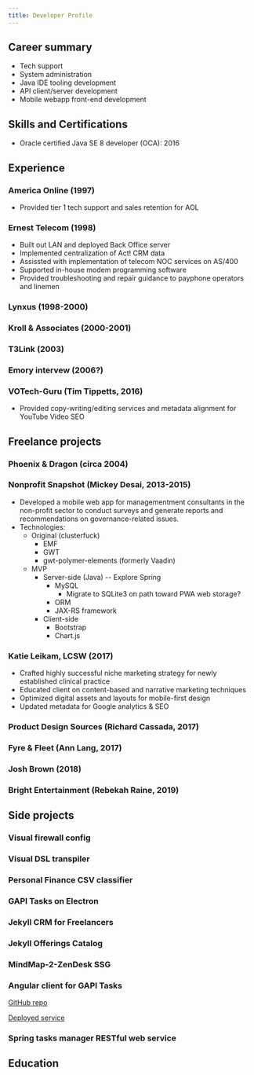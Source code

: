 ```yaml
---
title: Developer Profile
---
```

## Career summary

- Tech support
- System administration
- Java IDE tooling development
- API client/server development
- Mobile webapp front-end development

## Skills and Certifications

- Oracle certified Java SE 8 developer (OCA): 2016

## Experience

### America Online (1997)

- Provided tier 1 tech support and sales retention for AOL

### Ernest Telecom (1998)

- Built out LAN and deployed Back Office server
- Implemented centralization of Act! CRM data
- Assissted with implementation of telecom NOC services on AS/400
- Supported in-house modem programming software
- Provided troubleshooting and repair guidance to payphone operators and linemen

### Lynxus (1998-2000)

### Kroll & Associates (2000-2001)

### T3Link (2003)

### Emory intervew (2006?)

### VOTech-Guru (Tim Tippetts, 2016)

- Provided copy-writing/editing services and metadata alignment for YouTube Video SEO

## Freelance projects

### Phoenix & Dragon (circa 2004)

### Nonprofit Snapshot (Mickey Desai, 2013-2015)

- Developed a mobile web app for managementment consultants in the non-profit sector to conduct surveys and generate reports and recommendations on governance-related issues.
- Technologies:
  - Original (clusterfuck)
    - EMF
    - GWT
    - gwt-polymer-elements (formerly Vaadin)
  - MVP
    - Server-side (Java) -- Explore Spring
      - MySQL
        - Migrate to SQLite3 on path toward PWA web storage?
      - ORM
      - JAX-RS framework
    - Client-side
      - Bootstrap
      - Chart.js

### Katie Leikam, LCSW (2017)

- Crafted highly successful niche marketing strategy for newly established clinical practice
- Educated client on content-based and narrative marketing techniques
- Optimized digital assets and layouts for mobile-first design
- Updated metadata for Google analytics & SEO

### Product Design Sources (Richard Cassada, 2017)

### Fyre & Fleet (Ann Lang, 2017)

### Josh Brown (2018)

### Bright Entertainment (Rebekah Raine, 2019)

## Side projects

### Visual firewall config

### Visual DSL transpiler

### Personal Finance CSV classifier

### GAPI Tasks on Electron

### Jekyll CRM for Freelancers

### Jekyll Offerings Catalog

### MindMap-2-ZenDesk SSG

### Angular client for GAPI Tasks

[GitHub repo](https://github.com/matippetts/gapi-tasks-client-angular)

[Deployed service](https://godo.golemware.com/)

### Spring tasks manager RESTful web service

## Education
